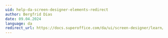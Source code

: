 ```yaml
---
uid: help-da-screen-designer-elements-redirect
author: Bergfrid Dias
date: 09.04.2024
language: da
redirect_url: https://docs.superoffice.com/da/ui/screen-designer/learn/edit-layout.html
---
```

